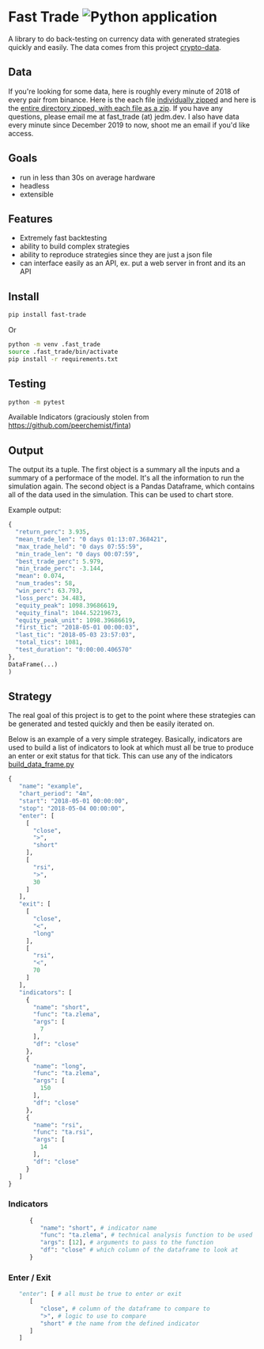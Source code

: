 # Fast Trade ![Python application](https://github.com/jrmeier/fast-trade/workflows/Python%20application/badge.svg)

A library to do back-testing on currency data with generated strategies quickly and easily. The data comes from this project [crypto-data](https://github.com/jrmeier/crypto-data). 

## Data

If you're looking for some data, here is roughly every minute of 2018 of every pair from binance. Here is the each file [individually zipped](https://drive.google.com/file/d/16eoeNLTUVC9ydoMfVtjxxfLPKurGW05M/view?usp=sharing) and here is the [entire directory zipped, with each file as a zip](https://drive.google.com/file/d/16eoeNLTUVC9ydoMfVtjxxfLPKurGW05M/view?usp=sharing). If you have any questions, please email me at fast_trade (at) jedm.dev. I also have data every minute since December 2019 to now, shoot me an email if you'd like access.

## Goals

- run in less than 30s on average hardware
- headless
- extensible

## Features

- Extremely fast backtesting
- ability to build complex strategies
- ability to reproduce strategies since they are just a json file
- can interface easily as an API, ex. put a web server in front and its an API

## Install
```bash
pip install fast-trade
```
Or

```bash
python -m venv .fast_trade
source .fast_trade/bin/activate
pip install -r requirements.txt
```

## Testing

```bash
python -m pytest
```

Available Indicators (graciously stolen from https://github.com/peerchemist/finta)

## Output

The output its a tuple. The first object is a summary all the inputs and a summary of a performace of the model. It's all the information to run the simulation again. The second object is a Pandas Dataframe, which contains all of the data used in the simulation. This can be used to chart store.

Example output:

```python
{
  "return_perc": 3.935,
  "mean_trade_len": "0 days 01:13:07.368421",
  "max_trade_held": "0 days 07:55:59",
  "min_trade_len": "0 days 00:07:59",
  "best_trade_perc": 5.979,
  "min_trade_perc": -3.144,
  "mean": 0.074,
  "num_trades": 58,
  "win_perc": 63.793,
  "loss_perc": 34.483,
  "equity_peak": 1098.39686619,
  "equity_final": 1044.52219673,
  "equity_peak_unit": 1098.39686619,
  "first_tic": "2018-05-01 00:00:03",
  "last_tic": "2018-05-03 23:57:03",
  "total_tics": 1081,
  "test_duration": "0:00:00.406570"
},
DataFrame(...)
)
```

## Strategy

The real goal of this project is to get to the point where these strategies can be generated and tested quickly and then be easily iterated on.

Below is an example of a very simple strategey. Basically, indicators are used to build a list of indicators to look at which must all be true to produce an enter or exit status for that tick. This can use any of the indicators [build_data_frame.py](/fast_trade/build_data_frame.py)


```python
{
   "name": "example",
   "chart_period": "4m",
   "start": "2018-05-01 00:00:00",
   "stop": "2018-05-04 00:00:00",
   "enter": [
     [
       "close",
       ">",
       "short"
     ],
     [
       "rsi",
       ">",
       30
     ]
   ],
   "exit": [
     [
       "close",
       "<",
       "long"
     ],
     [
       "rsi",
       "<",
       70
     ]
   ],
   "indicators": [
     {
       "name": "short",
       "func": "ta.zlema",
       "args": [
         7
       ],
       "df": "close"
     },
     {
       "name": "long",
       "func": "ta.zlema",
       "args": [
         150
       ],
       "df": "close"
     },
     {
       "name": "rsi",
       "func": "ta.rsi",
       "args": [
         14
       ],
       "df": "close"
     }
   ]
}
```

### Indicators

```python
      {
         "name": "short", # indicator name
         "func": "ta.zlema", # technical analysis function to be used
         "args": [12], # arguments to pass to the function
         "df": "close" # which column of the dataframe to look at
      }
```

### Enter / Exit

```python
   "enter": [ # all must be true to enter or exit
      [
         "close", # column of the dataframe to compare to
         ">", # logic to use to compare
         "short" # the name from the defined indicator
      ]
   ]
```
